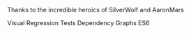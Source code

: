 

Thanks to the incredible heroics of SilverWolf and AaronMars


Visual Regression Tests
Dependency Graphs
ES6